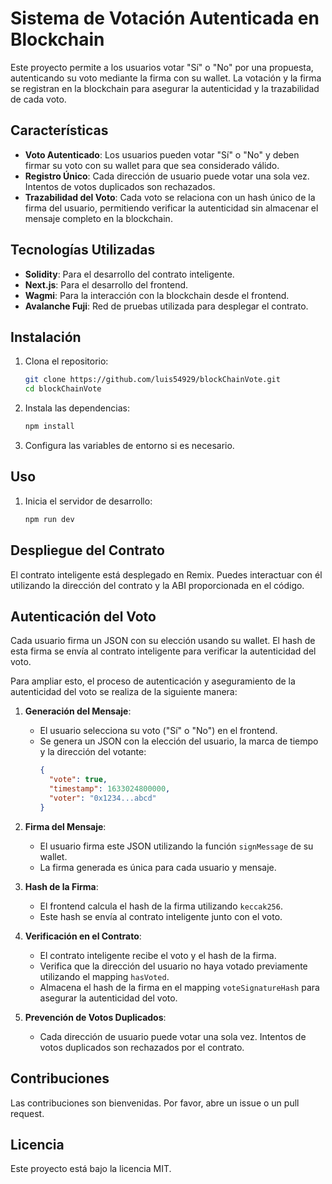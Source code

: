 # Sistema de Votación Autenticada en Blockchain

Este proyecto permite a los usuarios votar "Sí" o "No" por una propuesta, autenticando su voto mediante la firma con su wallet. La votación y la firma se registran en la blockchain para asegurar la autenticidad y la trazabilidad de cada voto.

## Características

- **Voto Autenticado**: Los usuarios pueden votar "Sí" o "No" y deben firmar su voto con su wallet para que sea considerado válido.
- **Registro Único**: Cada dirección de usuario puede votar una sola vez. Intentos de votos duplicados son rechazados.
- **Trazabilidad del Voto**: Cada voto se relaciona con un hash único de la firma del usuario, permitiendo verificar la autenticidad sin almacenar el mensaje completo en la blockchain.

## Tecnologías Utilizadas

- **Solidity**: Para el desarrollo del contrato inteligente.
- **Next.js**: Para el desarrollo del frontend.
- **Wagmi**: Para la interacción con la blockchain desde el frontend.
- **Avalanche Fuji**: Red de pruebas utilizada para desplegar el contrato.

## Instalación

1. Clona el repositorio:
   ```bash
   git clone https://github.com/luis54929/blockChainVote.git
   cd blockChainVote
   ```

2. Instala las dependencias:
   ```bash
   npm install
   ```

3. Configura las variables de entorno si es necesario.

## Uso

1. Inicia el servidor de desarrollo:
   ```bash
   npm run dev
   ```

## Despliegue del Contrato

El contrato inteligente está desplegado en Remix. Puedes interactuar con él utilizando la dirección del contrato y la ABI proporcionada en el código.

## Autenticación del Voto

Cada usuario firma un JSON con su elección usando su wallet. El hash de esta firma se envía al contrato inteligente para verificar la autenticidad del voto.

Para ampliar esto, el proceso de autenticación y aseguramiento de la autenticidad del voto se realiza de la siguiente manera:

1. **Generación del Mensaje**:
   - El usuario selecciona su voto ("Sí" o "No") en el frontend.
   - Se genera un JSON con la elección del usuario, la marca de tiempo y la dirección del votante:
     ```json
     {
       "vote": true,
       "timestamp": 1633024800000,
       "voter": "0x1234...abcd"
     }
     ```

2. **Firma del Mensaje**:
   - El usuario firma este JSON utilizando la función `signMessage` de su wallet.
   - La firma generada es única para cada usuario y mensaje.

3. **Hash de la Firma**:
   - El frontend calcula el hash de la firma utilizando `keccak256`.
   - Este hash se envía al contrato inteligente junto con el voto.

4. **Verificación en el Contrato**:
   - El contrato inteligente recibe el voto y el hash de la firma.
   - Verifica que la dirección del usuario no haya votado previamente utilizando el mapping `hasVoted`.
   - Almacena el hash de la firma en el mapping `voteSignatureHash` para asegurar la autenticidad del voto.

5. **Prevención de Votos Duplicados**:
   - Cada dirección de usuario puede votar una sola vez. Intentos de votos duplicados son rechazados por el contrato.


## Contribuciones

Las contribuciones son bienvenidas. Por favor, abre un issue o un pull request.

## Licencia

Este proyecto está bajo la licencia MIT.
